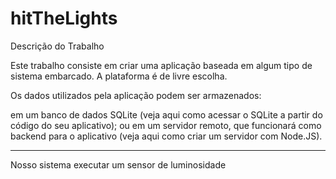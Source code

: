 # hitTheLights

Descrição do Trabalho

Este trabalho consiste em criar uma aplicação baseada em algum tipo de sistema embarcado. A plataforma é de livre escolha.

Os dados utilizados pela aplicação podem ser armazenados:

em um banco de dados SQLite (veja aqui como acessar o SQLite a partir do código do seu aplicativo); ou em um servidor remoto, que funcionará como backend para o aplicativo (veja aqui como criar um servidor com Node.JS).

____________________________________________________________________________________________

Nosso sistema executar um sensor de luminosidade
